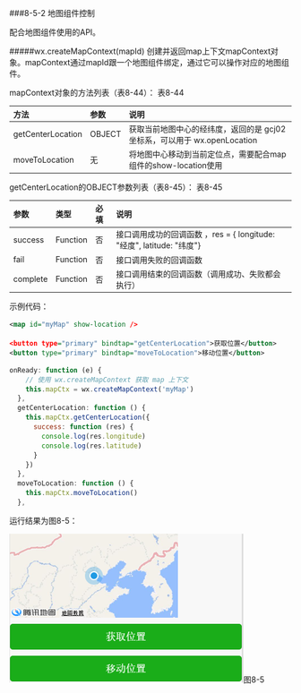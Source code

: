 ###8-5-2 地图组件控制

配合地图组件使用的API。

#####wx.createMapContext(mapId)
创建并返回map上下文mapContext对象。mapContext通过mapId跟一个地图组件绑定，通过它可以操作对应的地图组件。

mapContext对象的方法列表（表8-44）：
表8-44

|方法	|参数	|说明|
| :--- | :--- | :--- |
|getCenterLocation	|OBJECT	|获取当前地图中心的经纬度，返回的是 gcj02 坐标系，可以用于 wx.openLocation|
|moveToLocation	|无	|将地图中心移动到当前定位点，需要配合map组件的show-location使用|

getCenterLocation的OBJECT参数列表（表8-45）：
表8-45

|参数	|类型	|必填	|说明|
| :--- | :--- | :--- |:--- |
|success	|Function	|否	|接口调用成功的回调函数 ，res = { longitude: "经度", latitude: "纬度"}|
|fail	|Function	|否	|接口调用失败的回调函数|
|complete	|Function	|否	|接口调用结束的回调函数（调用成功、失败都会执行）|

示例代码：
```xml
<map id="myMap" show-location />

<button type="primary" bindtap="getCenterLocation">获取位置</button>
<button type="primary" bindtap="moveToLocation">移动位置</button>
```
```js
onReady: function (e) {
    // 使用 wx.createMapContext 获取 map 上下文 
    this.mapCtx = wx.createMapContext('myMap')
  },
  getCenterLocation: function () {
    this.mapCtx.getCenterLocation({
      success: function (res) {
        console.log(res.longitude)
        console.log(res.latitude)
      }
    })
  },
  moveToLocation: function () {
    this.mapCtx.moveToLocation()
  },
```
运行结果为图8-5：

![](/assets/8-5.png)图8-5